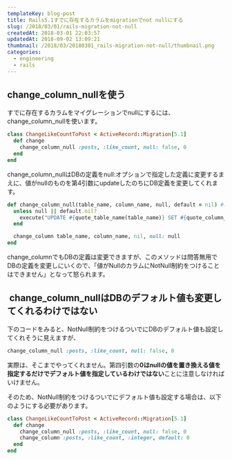 ```yaml
---
templateKey: blog-post
title: Rails5.1すでに存在するカラムをmigrationでnot nullにする
slug: /2018/03/01/rails-migration-not-null
createdAt: 2018-03-01 22:03:57
updatedAt: 2018-09-02 13:09:21
thumbnail: /2018/03/20180301_rails-migration-not-null/thumbnail.png
categories:
  - engineering
  - rails
---
```


<h2>change_column_nullを使う</h2>

すでに存在するカラムをマイグレーションでnullにするには、change_column_nullを使います。

```ruby
class ChangeLikeCountToPost < ActiveRecord::Migration[5.1]
  def change
    change_column_null :posts, :like_count, null: false, 0
  end
end

```

change_column_nullはDBの定義をnull:オプションで指定した定義に変更するまえに、値がnullのものを第4引数にupdateしたのちにDB定義を変更してくれます。

```ruby
def change_column_null(table_name, column_name, null, default = nil) #:nodoc:
  unless null || default.nil?
    execute("UPDATE #{quote_table_name(table_name)} SET #{quote_column_name(column_name)}=#{quote(default)} WHERE #{quote_column_name(column_name)} IS NULL")
  end

  change_column table_name, column_name, nil, null: null
end

```

<div class="adsense"></div>


change_columnでもDBの定義は変更できますが、このメソッドは問答無用でDBの定義を変更しにいくので、「値がNullのカラムにNotNull制約をつけることはできません」となって怒られます。

<h2> change_column_nullはDBのデフォルト値も変更してくれるわけではない</h2>

下のコードをみると、NotNull制約をつけるついでにDBのデフォルト値も設定してくれそうに見えますが、

```ruby
change_column_null :posts, :like_count, null: false, 0
```

実際は、そこまでやってくれません。第四引数の<strong>0はnullの値を置き換える値を指定するだけでデフォルト値を指定しているわけではない</strong>ことに注意しなければいけません。

そのため、NotNull制約をつけるついでにデフォルト値も設定する場合は、以下のようにする必要があります。

```ruby
class ChangeLikeCountToPost < ActiveRecord::Migration[5.1]
  def change
    change_column_null :posts, :like_count, null: false, 0
    change_column :posts, :like_count, :integer, default: 0
  end
end

```

